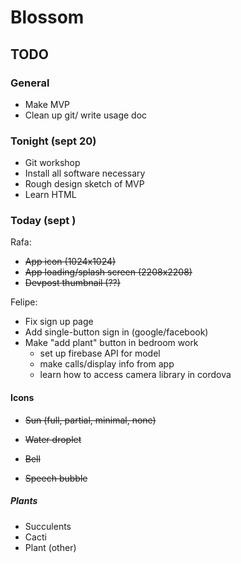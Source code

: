 # Blossom

## TODO

### General
- Make MVP
- Clean up git/ write usage doc

### Tonight (sept 20)
- Git workshop
- Install all software necessary
- Rough design sketch of MVP
- Learn HTML

### Today (sept )
Rafa:
- ~~App icon (1024x1024)~~
- ~~App loading/splash screen (2208x2208)~~
- ~~Devpost thumbnail (??)~~

Felipe:
- Fix sign up page
- Add single-button sign in (google/facebook)
- Make "add plant" button in bedroom work
	- set up firebase API for model
	- make calls/display info from app
	- learn how to access camera library in cordova

#### Icons
- ~~Sun (full, partial, minimal, none)~~
- ~~Water droplet~~

- ~~Bell~~
- ~~Speech bubble~~

##### Plants
- Succulents
- Cacti
- Plant (other)
